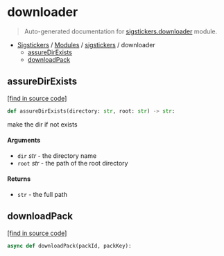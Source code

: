 # downloader

> Auto-generated documentation for [sigstickers.downloader](../../sigstickers/downloader.py) module.

- [Sigstickers](../README.md#sigstickers-index) / [Modules](../README.md#sigstickers-modules) / [sigstickers](index.md#sigstickers) / downloader
    - [assureDirExists](#assuredirexists)
    - [downloadPack](#downloadpack)

## assureDirExists

[[find in source code]](../../sigstickers/downloader.py#L12)

```python
def assureDirExists(directory: str, root: str) -> str:
```

make the dir if not exists

#### Arguments

- `dir` *str* - the directory name
- `root` *str* - the path of the root directory

#### Returns

- `str` - the full path

## downloadPack

[[find in source code]](../../sigstickers/downloader.py#L28)

```python
async def downloadPack(packId, packKey):
```
